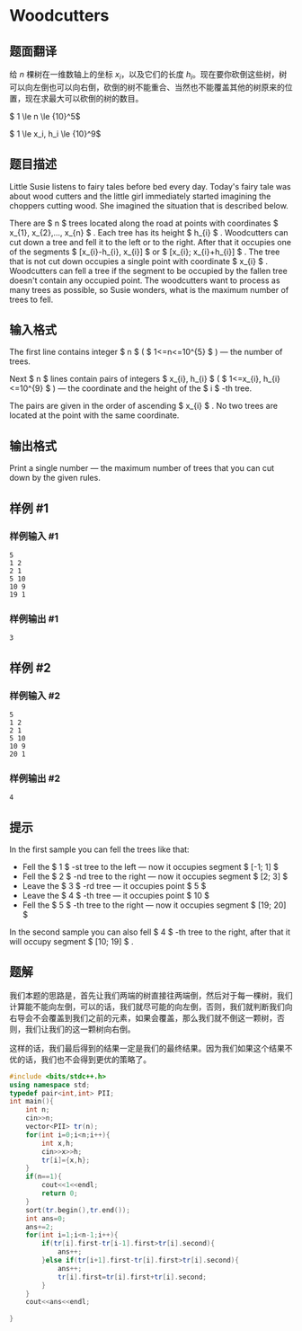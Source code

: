 # Woodcutters

## 题面翻译

给 $n$ 棵树在一维数轴上的坐标 $x_i$，以及它们的长度 $h_i$。现在要你砍倒这些树，树可以向左倒也可以向右倒，砍倒的树不能重合、当然也不能覆盖其他的树原来的位置，现在求最大可以砍倒的树的数目。

$ 1 \le n \le {10}^5$

$ 1 \le x_i, h_i \le {10}^9$

## 题目描述

Little Susie listens to fairy tales before bed every day. Today's fairy tale was about wood cutters and the little girl immediately started imagining the choppers cutting wood. She imagined the situation that is described below.

There are $ n $ trees located along the road at points with coordinates $ x_{1}, x_{2},..., x_{n} $ . Each tree has its height $ h_{i} $ . Woodcutters can cut down a tree and fell it to the left or to the right. After that it occupies one of the segments $ [x_{i}-h_{i}, x_{i}] $ or $ [x_{i}; x_{i}+h_{i}] $ . The tree that is not cut down occupies a single point with coordinate $ x_{i} $ . Woodcutters can fell a tree if the segment to be occupied by the fallen tree doesn't contain any occupied point. The woodcutters want to process as many trees as possible, so Susie wonders, what is the maximum number of trees to fell.

## 输入格式

The first line contains integer $ n $ ( $ 1<=n<=10^{5} $ ) — the number of trees.

Next $ n $ lines contain pairs of integers $ x_{i}, h_{i} $ ( $ 1<=x_{i}, h_{i}<=10^{9} $ ) — the coordinate and the height of the $ і $ -th tree.

The pairs are given in the order of ascending $ x_{i} $ . No two trees are located at the point with the same coordinate.

## 输出格式

Print a single number — the maximum number of trees that you can cut down by the given rules.

## 样例 #1

### 样例输入 #1

```
5
1 2
2 1
5 10
10 9
19 1
```

### 样例输出 #1

```
3
```

## 样例 #2

### 样例输入 #2

```
5
1 2
2 1
5 10
10 9
20 1
```

### 样例输出 #2

```
4
```

## 提示

In the first sample you can fell the trees like that:

- Fell the $ 1 $ -st tree to the left — now it occupies segment $ [-1; 1] $
- Fell the $ 2 $ -nd tree to the right — now it occupies segment $ [2; 3] $
- Leave the $ 3 $ -rd tree — it occupies point $ 5 $
- Leave the $ 4 $ -th tree — it occupies point $ 10 $
- Fell the $ 5 $ -th tree to the right — now it occupies segment $ [19; 20] $

In the second sample you can also fell $ 4 $ -th tree to the right, after that it will occupy segment $ [10; 19] $ .

## 题解
我们本题的思路是，首先让我们两端的树直接往两端倒，然后对于每一棵树，我们计算能不能向左倒，可以的话，我们就尽可能的向左倒，否则，我们就判断我们向右导会不会覆盖到我们之前的元素，如果会覆盖，那么我们就不倒这一颗树，否则，我们让我们的这一颗树向右倒。

这样的话，我们最后得到的结果一定是我们的最终结果。因为我们如果这个结果不优的话，我们也不会得到更优的策略了。

```cpp
#include <bits/stdc++.h>
using namespace std;
typedef pair<int,int> PII;
int main(){
	int n;
	cin>>n;
	vector<PII> tr(n); 
	for(int i=0;i<n;i++){
		int x,h;
		cin>>x>>h;
		tr[i]={x,h};
	}
	if(n==1){
		cout<<1<<endl;
		return 0;
	}
	sort(tr.begin(),tr.end());
	int ans=0;
	ans+=2;
	for(int i=1;i<n-1;i++){
		if(tr[i].first-tr[i-1].first>tr[i].second){
			ans++;
		}else if(tr[i+1].first-tr[i].first>tr[i].second){
			ans++;
			tr[i].first=tr[i].first+tr[i].second; 
		}
	}
	cout<<ans<<endl;
	
}
```